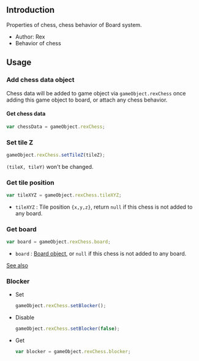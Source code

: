 ## Introduction

Properties of chess, chess behavior of Board system.

- Author: Rex
- Behavior of chess

## Usage

### Add chess data object

Chess data will be added to game object via `gameObject.rexChess` once adding this game object to board, or attach any chess behavior.

#### Get chess data

```javascript
var chessData = gameObject.rexChess;
```

### Set tile Z

```javascript
gameObject.rexChess.setTileZ(tileZ);
```

`(tileX, tileY)` won't be changed.

### Get tile position

```javascript
var tileXYZ = gameObject.rexChess.tileXYZ;
```

- `tileXYZ` : Tile position `{x,y,z}`, return `null` if this chess is not added to any board.

### Get board

```javascript
var board = gameObject.rexChess.board;
```

- `board` : [Board object](board.md), or `null` if this chess is not added to any board.

[See also](board.md#get-board)

### Blocker

- Set
    ```javascript
    gameObject.rexChess.setBlocker();
    ```
- Disable
    ```javascript
    gameObject.rexChess.setBlocker(false);
    ```
- Get
    ```javascript
    var blocker = gameObject.rexChess.blocker;
    ```